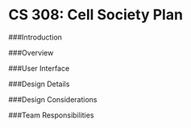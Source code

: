 CS 308: Cell Society Plan
====================

###Introduction

###Overview

###User Interface

###Design Details


###Design Considerations


###Team Responsibilities